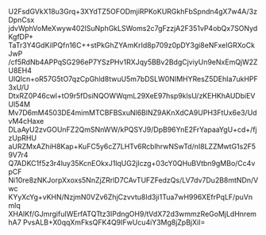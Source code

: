 U2FsdGVkX18u3Grq+3XYdTZ5OFODmjiRPKoKURGkhFbSpndn4gX7w4A/3zDpnCsx
jdvWphVoMeXwyw402lSuNphGkLSWoms2c7gFzzjA2F351vP4obQx7SONydKgfDP+
TaTr3Y4GdKilPQfn16C++stPkGhZYAmKrId8p709z0pDY3gi8eNFxeIGRXoCkJwP
/cf5RdNb4APPqSG296eP7YSzPHv1RXJqy5BBv2BdgCjviyUn9eNxEmQjW2ZU8EH4
UlQlcn+oR57G5tO7qzCpGhld8twuU5m7bDSLW0NIMHYResZ5DEhIa7ukHPF3xU/U
DtxRZ0P46cwl+tO9r5fDsiNQOWWqmL29XeE97hsp9klsU/zKEHKhAUDbiEVUl54M
Mv7D6mM4503DE4mimMTCBFBSxuNl6BlNZ9AKnXdCA9UPH3FtUx6e3/UdvM4cHaxe
DLaAyU2zvGOUnFZ2QmSNnWW/kPQSYJ9/DpB96YnE2FrYapaaYgU+cd+/fjzUpRHU
aURZMxAZhiH8Kap+KuFC5y6cZ7LHTv6RcblhrwNSwTd/nI8LZZMwtG1s2F59V7r4
Q7ADKC1f5z3r4luy35KcnEOkxJ1lqUG2jIczg+03cY0QHuBVtbn9gMBo/Cc4vpCF
Ni10re8zNKJorpXxoxs5NnZjZRrlD7CAvTUFZFedzQs/LV7dv7Du2B8mtNDn/Vwc
KYyXcYg+vKHN/NzjmN0VZv6ZhjCzvvtu8Id3ji1Tua7wH996XEfrPqLF/puVnmlq
XHAlKf/GJmrgifuIWErfATQTtz3IPdngOH9/tVdX72d3wmmzReGoMjLdHnremhA7
PvsALB+X0qqXmFksQFK4Q9IFwUcu4iY3Mg8jZpBjXiI=
